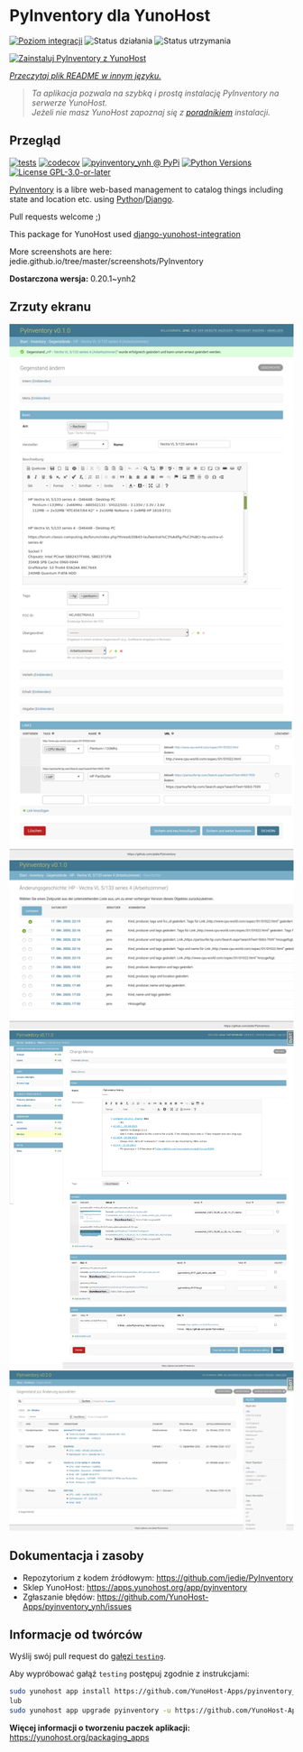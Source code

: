<!--
To README zostało automatycznie wygenerowane przez <https://github.com/YunoHost/apps/tree/master/tools/readme_generator>
Nie powinno być ono edytowane ręcznie.
-->

# PyInventory dla YunoHost

[![Poziom integracji](https://apps.yunohost.org/badge/integration/pyinventory)](https://ci-apps.yunohost.org/ci/apps/pyinventory/)
![Status działania](https://apps.yunohost.org/badge/state/pyinventory)
![Status utrzymania](https://apps.yunohost.org/badge/maintained/pyinventory)

[![Zainstaluj PyInventory z YunoHost](https://install-app.yunohost.org/install-with-yunohost.svg)](https://install-app.yunohost.org/?app=pyinventory)

*[Przeczytaj plik README w innym języku.](./ALL_README.md)*

> *Ta aplikacja pozwala na szybką i prostą instalację PyInventory na serwerze YunoHost.*  
> *Jeżeli nie masz YunoHost zapoznaj się z [poradnikiem](https://yunohost.org/install) instalacji.*

## Przegląd

[![tests](https://github.com/YunoHost-Apps/pyinventory_ynh/actions/workflows/tests.yml/badge.svg?branch=main)](https://github.com/YunoHost-Apps/pyinventory_ynh/actions/workflows/tests.yml)
[![codecov](https://codecov.io/github/jedie/pyinventory_ynh/branch/main/graph/badge.svg)](https://app.codecov.io/github/jedie/pyinventory_ynh)
[![pyinventory_ynh @ PyPi](https://img.shields.io/pypi/v/pyinventory_ynh?label=pyinventory_ynh%20%40%20PyPi)](https://pypi.org/project/pyinventory_ynh/)
[![Python Versions](https://img.shields.io/pypi/pyversions/pyinventory_ynh)](https://github.com/YunoHost-Apps/pyinventory_ynh/blob/main/pyproject.toml)
[![License GPL-3.0-or-later](https://img.shields.io/pypi/l/pyinventory_ynh)](https://github.com/YunoHost-Apps/pyinventory_ynh/blob/main/LICENSE)

[PyInventory](https://github.com/jedie/PyInventory) is a libre web-based management to catalog things including state and location etc. using [Python](https://www.python.org/)/[Django](https://www.djangoproject.com/).

Pull requests welcome ;)

This package for YunoHost used [django-yunohost-integration](https://github.com/YunoHost-Apps/django_yunohost_integration)

More screenshots are here: jedie.github.io/tree/master/screenshots/PyInventory


**Dostarczona wersja:** 0.20.1~ynh2

## Zrzuty ekranu

![Zrzut ekranu z PyInventory](./doc/screenshots/pyinventory_v010_screenshot_2.png)
![Zrzut ekranu z PyInventory](./doc/screenshots/pyinventory_v010_screenshot_3.png)
![Zrzut ekranu z PyInventory](./doc/screenshots/pyinventory_v0110_screenshot_memo_1.png)
![Zrzut ekranu z PyInventory](./doc/screenshots/pyinventory_v020_screenshot_1.png)

## Dokumentacja i zasoby

- Repozytorium z kodem źródłowym: <https://github.com/jedie/PyInventory>
- Sklep YunoHost: <https://apps.yunohost.org/app/pyinventory>
- Zgłaszanie błędów: <https://github.com/YunoHost-Apps/pyinventory_ynh/issues>

## Informacje od twórców

Wyślij swój pull request do [gałęzi `testing`](https://github.com/YunoHost-Apps/pyinventory_ynh/tree/testing).

Aby wypróbować gałąź `testing` postępuj zgodnie z instrukcjami:

```bash
sudo yunohost app install https://github.com/YunoHost-Apps/pyinventory_ynh/tree/testing --debug
lub
sudo yunohost app upgrade pyinventory -u https://github.com/YunoHost-Apps/pyinventory_ynh/tree/testing --debug
```

**Więcej informacji o tworzeniu paczek aplikacji:** <https://yunohost.org/packaging_apps>
